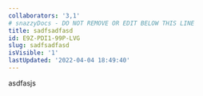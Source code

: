 ```yaml
---
collaborators: '3,1'
# snazzyDocs - DO NOT REMOVE OR EDIT BELOW THIS LINE
title: sadfsadfasd
id: E9Z-PDI1-99P-LVG
slug: sadfsadfasd
isVisible: '1'
lastUpdated: '2022-04-04 18:49:40'
---
```

asdfasjs